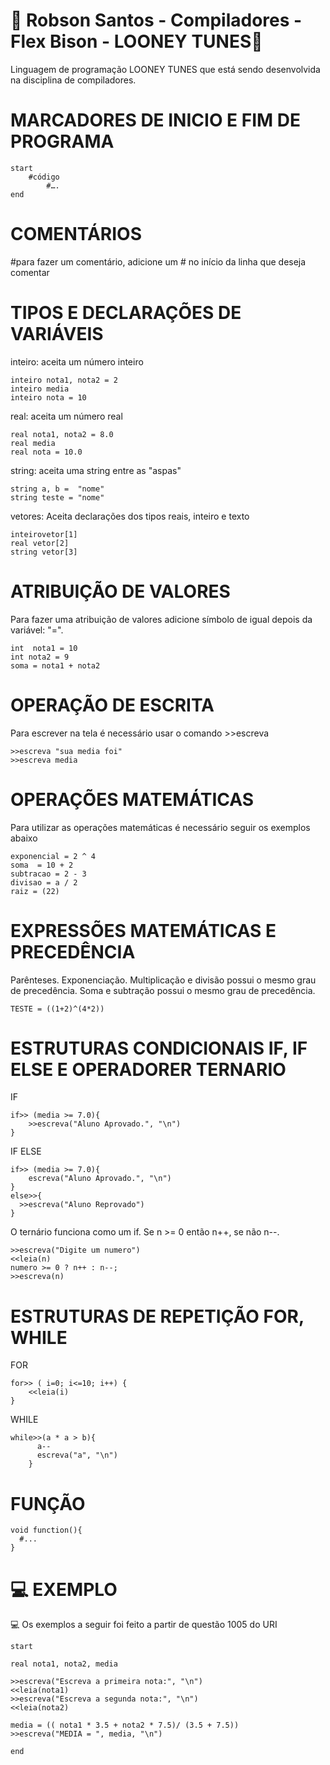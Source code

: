 # 🚀 Robson Santos - Compiladores - Flex Bison - LOONEY TUNES🚀 
Linguagem de programação LOONEY TUNES que está sendo desenvolvida na disciplina de compiladores.

# MARCADORES DE INICIO E FIM DE PROGRAMA 

```
start
	#código
      	#….
end
```
# COMENTÁRIOS

#para fazer um comentário, adicione um # no início da linha que deseja comentar

# TIPOS E DECLARAÇÕES DE VARIÁVEIS

inteiro: aceita um número inteiro


```
inteiro nota1, nota2 = 2
inteiro media 
inteiro nota = 10

```
real: aceita um número real

```
real nota1, nota2 = 8.0
real media 
real nota = 10.0

```

string: aceita uma string entre as "aspas"

```
string a, b =  "nome"
string teste = "nome"

```

vetores: Aceita declarações dos tipos reais, inteiro e texto

```
inteirovetor[1]
real vetor[2]
string vetor[3]

```

# ATRIBUIÇÃO DE VALORES

Para fazer uma atribuição de valores adicione símbolo de igual depois da variável: "=".

```
int  nota1 = 10 
int nota2 = 9
soma = nota1 + nota2

```
# OPERAÇÃO DE ESCRITA 

Para escrever na tela é necessário usar o comando >>escreva

```
>>escreva "sua media foi"
>>escreva media

```

# OPERAÇÕES MATEMÁTICAS

Para utilizar as operações matemáticas é necessário seguir os exemplos abaixo

```
exponencial = 2 ^ 4
soma  = 10 + 2
subtracao = 2 - 3 
divisao = a / 2 
raiz = (22)

```
# EXPRESSÕES MATEMÁTICAS E PRECEDÊNCIA

Parênteses.
Exponenciação.
Multiplicação e divisão possui o mesmo grau de precedência.
Soma e subtração possui o mesmo grau de precedência.

```
TESTE = ((1+2)^(4*2)) 

```
# ESTRUTURAS CONDICIONAIS IF, IF ELSE E OPERADORER TERNARIO

IF

```
if>> (media >= 7.0){
    >>escreva("Aluno Aprovado.", "\n")
}
```

IF ELSE 

```
if>> (media >= 7.0){
    escreva("Aluno Aprovado.", "\n")
}
else>>{
  >>escreva("Aluno Reprovado")
}
```
O ternário funciona  como um if. Se n >= 0 então n++, se não n--.


```
>>escreva("Digite um numero")
<<leia(n)
numero >= 0 ? n++ : n--;
>>escreva(n)

```
# ESTRUTURAS DE REPETIÇÃO FOR, WHILE

FOR

```
for>> ( i=0; i<=10; i++) {
    <<leia(i)
}

```
WHILE 

```
while>>(a * a > b){  
      a-- 
      escreva("a", "\n")
    }

```

# FUNÇÃO


```
void function(){
  #... 
}

```
# 💻  EXEMPLO


💻  Os exemplos a seguir foi feito a partir de questão 1005 do URI

```
start 

real nota1, nota2, media

>>escreva("Escreva a primeira nota:", "\n")
<<leia(nota1)
>>escreva("Escreva a segunda nota:", "\n")
<<leia(nota2)

media = (( nota1 * 3.5 + nota2 * 7.5)/ (3.5 + 7.5))
>>escreva("MEDIA = ", media, "\n")

end

```
                                                 
                                                                                                  
                                                                   
